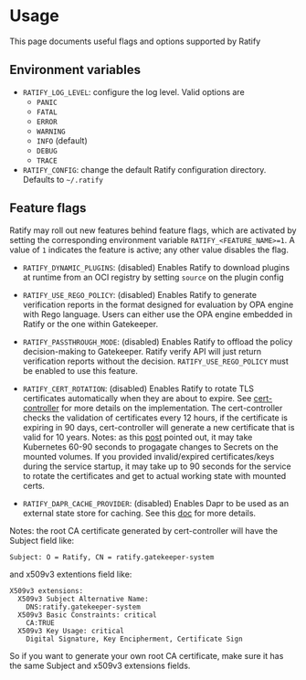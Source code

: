 # Usage

This page documents useful flags and options supported by Ratify

## Environment variables

- `RATIFY_LOG_LEVEL`: configure the log level. Valid options are
  - `PANIC`
  - `FATAL`
  - `ERROR`
  - `WARNING`
  - `INFO` (default)
  - `DEBUG`
  - `TRACE`
- `RATIFY_CONFIG`: change the default Ratify configuration directory. Defaults to `~/.ratify`

## Feature flags

Ratify may roll out new features behind feature flags, which are activated by setting the corresponding environment variable `RATIFY_<FEATURE_NAME>=1`.
A value of `1` indicates the feature is active; any other value disables the flag.

- `RATIFY_DYNAMIC_PLUGINS`: (disabled) Enables Ratify to download plugins at runtime from an OCI registry by setting `source` on the plugin config

- `RATIFY_USE_REGO_POLICY`: (disabled) Enables Ratify to generate verification reports in the format designed for evaluation by OPA engine with Rego language. Users can either use the OPA engine embedded in Ratify or the one within Gatekeeper.
- `RATIFY_PASSTHROUGH_MODE`: (disabled) Enables Ratify to offload the policy decision-making to Gatekeeper. Ratify verify API will just return verification reports without the decision. `RATIFY_USE_REGO_POLICY` must be enabled to use this feature.

- `RATIFY_CERT_ROTATION`: (disabled) Enables Ratify to rotate TLS certificates automatically when they are about to expire. See [cert-controller](https://github.com/open-policy-agent/cert-controller) for more details on the implementation. The cert-controller checks the validation of certificates every 12 hours, if the certificate is expiring in 90 days, cert-controller will generate a new certificate that is valid for 10 years. Notes: as this [post](https://ahmet.im/blog/kubernetes-secret-volumes-delay/) pointed out, it may take Kubernetes 60-90 seconds to progagate changes to Secrets on the mounted volumes. If you provided invalid/expired certificates/keys during the service startup, it may take up to 90 seconds for the service to rotate the certificates and get to actual working state with mounted certs.

- `RATIFY_DAPR_CACHE_PROVIDER`: (disabled) Enables Dapr to be used as an external state store for caching. See this [doc](../developer/cache.md#dapr) for more details. 

Notes: the root CA certificate generated by cert-controller will have the Subject field like:

  `Subject: O = Ratify, CN = ratify.gatekeeper-system`
  
  and x509v3 extentions field like:
  ```
  X509v3 extensions:
    X509v3 Subject Alternative Name: 
      DNS:ratify.gatekeeper-system
    X509v3 Basic Constraints: critical
      CA:TRUE
    X509v3 Key Usage: critical
      Digital Signature, Key Encipherment, Certificate Sign
  ```
So if you want to generate your own root CA certificate, make sure it has the same Subject and x509v3 extensions fields.

